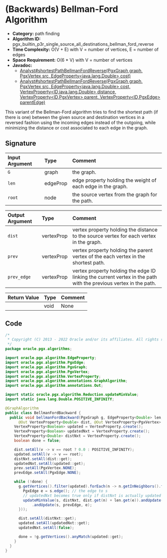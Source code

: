 # (Backwards) Bellman-Ford Algorithm

- **Category:** path finding
- **Algorithm ID:** pgx_builtin_p3r_single_source_all_destinations_bellman_ford_reverse
- **Time Complexity:** O(V + E) with V = number of vertices, E = number of edges
- **Space Requirement:** O(6 * V) with V = number of vertices
- **Javadoc:** 
  - [Analyst#shortestPathBellmanFordReverse(PgxGraph graph, PgxVertex<ID> src, EdgeProperty<java.lang.Double> cost)](https://docs.oracle.com/en/database/oracle/property-graph/22.3/spgjv/oracle/pgx/api/Analyst.html#shortestPathBellmanFordReverse-oracle.pgx.api.PgxGraph-oracle.pgx.api.PgxVertex-oracle.pgx.api.EdgeProperty-)
  - [Analyst#shortestPathBellmanFordReverse(PgxGraph graph, PgxVertex<ID> src, EdgeProperty<java.lang.Double> cost, VertexProperty<ID,java.lang.Double> distance, VertexProperty<ID,PgxVertex<ID>> parent, VertexProperty<ID,PgxEdge> parentEdge)](https://docs.oracle.com/en/database/oracle/property-graph/22.3/spgjv/oracle/pgx/api/Analyst.html#shortestPathBellmanFordReverse-oracle.pgx.api.PgxGraph-oracle.pgx.api.PgxVertex-oracle.pgx.api.EdgeProperty-oracle.pgx.api.VertexProperty-oracle.pgx.api.VertexProperty-oracle.pgx.api.VertexProperty-)

This variant of the Bellman-Ford algorithm tries to find the shortest path (if there is one) between the given source and destination vertices in a reversed fashion using the incoming edges instead of the outgoing, while minimizing the distance or cost associated to each edge in the graph.


## Signature

| Input Argument | Type | Comment |
| :--- | :--- | :--- |
| `G` | graph | the graph. |
| `len` | edgeProp<double> | edge property holding the weight of each edge in the graph. |
| `root` | node | the source vertex from the graph for the path. |

| Output Argument | Type | Comment |
| :--- | :--- | :--- |
| `dist` | vertexProp<double> | vertex property holding the distance to the source vertex for each vertex in the graph. |
| `prev` | vertexProp<node> | vertex property holding the parent vertex of the each vertex in the shortest path. |
| `prev_edge` | vertexProp<edge> | vertex property holding the edge ID linking the current vertex in the path with the previous vertex in the path. |

| Return Value | Type | Comment |
| :--- | :--- | :--- |
| | void | None |

## Code

```java
/*
 * Copyright (C) 2013 - 2022 Oracle and/or its affiliates. All rights reserved.
 */
package oracle.pgx.algorithms;

import oracle.pgx.algorithm.EdgeProperty;
import oracle.pgx.algorithm.PgxEdge;
import oracle.pgx.algorithm.PgxGraph;
import oracle.pgx.algorithm.PgxVertex;
import oracle.pgx.algorithm.VertexProperty;
import oracle.pgx.algorithm.annotations.GraphAlgorithm;
import oracle.pgx.algorithm.annotations.Out;

import static oracle.pgx.algorithm.Reduction.updateMinValue;
import static java.lang.Double.POSITIVE_INFINITY;

@GraphAlgorithm
public class BellmanFordBackward {
  public void bellmanFordBackward(PgxGraph g, EdgeProperty<Double> len, PgxVertex root,
      @Out VertexProperty<Double> dist, @Out VertexProperty<PgxVertex> prev, @Out VertexProperty<PgxEdge> prevEdge) {
    VertexProperty<Boolean> updated = VertexProperty.create();
    VertexProperty<Boolean> updatedNxt = VertexProperty.create();
    VertexProperty<Double> distNxt = VertexProperty.create();
    boolean done = false;

    dist.setAll(v -> v == root ? 0.0 : POSITIVE_INFINITY);
    updated.setAll(v -> v == root);
    distNxt.setAll(dist::get);
    updatedNxt.setAll(updated::get);
    prev.setAll(PgxVertex.NONE);
    prevEdge.setAll(PgxEdge.NONE);

    while (!done) {
      g.getVertices().filter(updated).forEach(n -> n.getInNeighbors().forEach(s -> {
        PgxEdge e = s.edge(); // the edge to s
        // updatedNxt becomes true only if distNxt is actually updated
        updateMinValue(s, distNxt, dist.get(n) + len.get(e)).andUpdate(s, updatedNxt, true).andUpdate(s, prev, n)
            .andUpdate(s, prevEdge, e);
      }));

      dist.setAll(distNxt::get);
      updated.setAll(updatedNxt::get);
      updatedNxt.setAll(false);

      done = !g.getVertices().anyMatch(updated::get);
    }
  }
}
```
